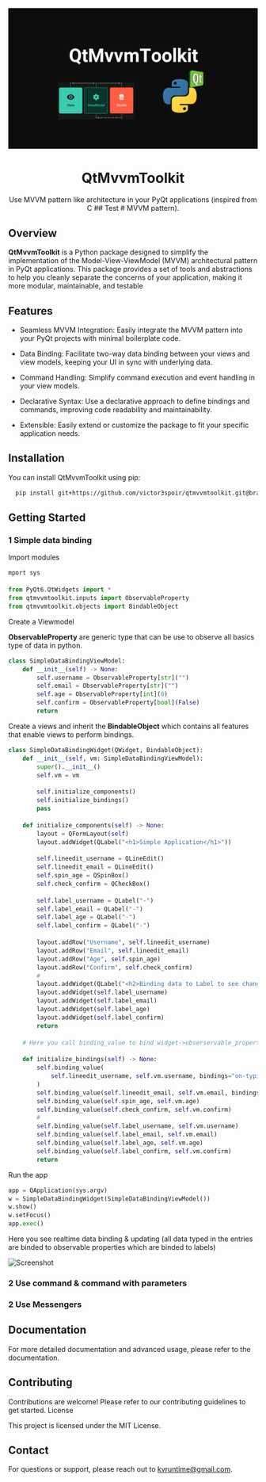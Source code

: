 <div align="middle">
<img src="./docs/logo.png" alt="logo">
<h1>QtMvvmToolkit</h1>
<p>Use MVVM pattern like architecture  in your PyQt applications (inspired from C
## Test
# MVVM pattern).</p>
</div>

## Overview

**QtMvvmToolkit** is a Python package designed to simplify the implementation of the Model-View-ViewModel (MVVM) architectural pattern in PyQt applications. This package provides a set of tools and abstractions to help you cleanly separate the concerns of your application, making it more modular, maintainable, and testable

## Features

- Seamless MVVM Integration: Easily integrate the MVVM pattern into your PyQt projects with minimal boilerplate code.

- Data Binding: Facilitate two-way data binding between your views and view models, keeping your UI in sync with underlying data.

- Command Handling: Simplify command execution and event handling in your view models.

- Declarative Syntax: Use a declarative approach to define bindings and commands, improving code readability and maintainability.

- Extensible: Easily extend or customize the package to fit your specific application needs.

## Installation

You can install QtMvvmToolkit using pip:

```bash
  pip install git+https://github.com/victor3spoir/qtmvvmtoolkit.git@branch-or-tag-name
```

## Getting Started

### 1 Simple data binding

Import modules

```python
mport sys

from PyQt6.QtWidgets import *
from qtmvvmtoolkit.inputs import ObservableProperty
from qtmvvmtoolkit.objects import BindableObject
```

Create a Viewmodel

**ObservableProperty** are generic type that can be use to observe all basics type of data in python.

```python
class SimpleDataBindingViewModel:
    def __init__(self) -> None:
        self.username = ObservableProperty[str]("")
        self.email = ObservableProperty[str]("")
        self.age = ObservableProperty[int](0)
        self.confirm = ObservableProperty[bool](False)
        return
```

Create a views and inherit the **BindableObject** which contains all features that enable views to perform bindings.

```python
class SimpleDataBindingWidget(QWidget, BindableObject):
    def __init__(self, vm: SimpleDataBindingViewModel):
        super().__init__()
        self.vm = vm

        self.initialize_components()
        self.initialize_bindings()
        pass

    def initialize_components(self) -> None:
        layout = QFormLayout(self)
        layout.addWidget(QLabel("<h1>Simple Application</h1>"))

        self.lineedit_username = QLineEdit()
        self.lineedit_email = QLineEdit()
        self.spin_age = QSpinBox()
        self.check_confirm = QCheckBox()

        self.label_username = QLabel("-")
        self.label_email = QLabel("-")
        self.label_age = QLabel("-")
        self.label_confirm = QLabel("-")

        layout.addRow("Username", self.lineedit_username)
        layout.addRow("Email", self.lineedit_email)
        layout.addRow("Age", self.spin_age)
        layout.addRow("Confirm", self.check_confirm)
        #
        layout.addWidget(QLabel("<h2>Binding data to Label to see changings</h2>"))
        layout.addWidget(self.label_username)
        layout.addWidget(self.label_email)
        layout.addWidget(self.label_age)
        layout.addWidget(self.label_confirm)
        return
    
    # Here you call binding_value to bind widget->obserservable_property in the Viewmodel

    def initialize_bindings(self) -> None:
        self.binding_value(
            self.lineedit_username, self.vm.username, bindings="on-typing"
        )
        self.binding_value(self.lineedit_email, self.vm.email, bindings="on-typed")
        self.binding_value(self.spin_age, self.vm.age)
        self.binding_value(self.check_confirm, self.vm.confirm)
        #
        self.binding_value(self.label_username, self.vm.username)
        self.binding_value(self.label_email, self.vm.email)
        self.binding_value(self.label_age, self.vm.age)
        self.binding_value(self.label_confirm, self.vm.confirm)
        return

```

Run the app

```python
app = QApplication(sys.argv)
w = SimpleDataBindingWidget(SimpleDataBindingViewModel())
w.show()
w.setFocus()
app.exec()
```

Here you see realtime data binding & updating (all data typed in the entries are binded to observable properties which are binded to labels)

![Screenshot](./docs/screenshots/simple-data-binding.png)

### 2 Use command & command with parameters

### 2 Use Messengers

## Documentation

For more detailed documentation and advanced usage, please refer to the documentation.

## Contributing

Contributions are welcome! Please refer to our contributing guidelines to get started.
License

This project is licensed under the MIT License.

## Contact

For questions or support, please reach out to <kvruntime@gmail.com>.
